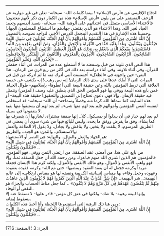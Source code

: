 ------------------------------------------------------------------------

الدفاع الإقليمي عن «أرض الإسلام» ! بينما كلمات الله- سبحانه- تعلن في غير
مواربة عن الزحف المستمر على من يلون «أرض الإسلام» هذه من الكفار دون ذكر
لأنهم معتدون! فالاعتداء الأساسي متمثل في اعتدائهم على ألوهية الله-
سبحانه- بتعبيد أنفسهم وتعبيد العباد لغير الله. وهذا الاعتداء هو الذي
يقتضي جهادهم ما استطاع المسلمون الجهاد! وحسبنا هذه الإشارة في هذا
التقديم المجمل للدرس الأخير، لنواجه نصوصه بالتفصيل.  
«إِنَّ اللَّهَ اشْتَرى مِنَ الْمُؤْمِنِينَ أَنْفُسَهُمْ وَأَمْوالَهُمْ بِأَنَّ لَهُمُ الْجَنَّةَ، يُقاتِلُونَ فِي
سَبِيلِ اللَّهِ فَيَقْتُلُونَ وَيُقْتَلُونَ، وَعْداً عَلَيْهِ حَقًّا فِي التَّوْراةِ وَالْإِنْجِيلِ وَالْقُرْآنِ،
وَمَنْ أَوْفى بِعَهْدِهِ مِنَ اللَّهِ؟ فَاسْتَبْشِرُوا بِبَيْعِكُمُ الَّذِي بايَعْتُمْ بِهِ، وَذلِكَ هُوَ الْفَوْزُ
الْعَظِيمُ. التَّائِبُونَ الْعابِدُونَ الْحامِدُونَ السَّائِحُونَ، الرَّاكِعُونَ السَّاجِدُونَ، الْآمِرُونَ
بِالْمَعْرُوفِ وَالنَّاهُونَ عَنِ الْمُنْكَرِ، وَالْحافِظُونَ لِحُدُودِ اللَّهِ، وَبَشِّرِ الْمُؤْمِنِينَ» ..  
هذا النص الذي تلوته من قبل وسمعته ما لا أستطيع عده من المرات، في أثناء
حفظي للقرآن، وفي أثناء تلاوته، وفي أثناء دراسته بعد ذلك في أكثر من ربع
قرن من الزمان.. هذا النص- حين واجهته في «الظلال» أحسست أنني أدرك منه ما
لم أدركه من قبل في المرات التي لا أملك عدها على مدى ذلك الزمان! إنه نص
رهيب! إنه يكشف عن حقيقة العلاقة التي تربط المؤمنين بالله وعن حقيقة
البيعة التي أعطوها- بإسلامهم- طوال الحياة. فمن بايع هذه البيعة ووفى بها
فهو المؤمن الحق الذي ينطبق عليه وصف (المؤمن) وتتمثل فيه حقيقة الإيمان.
وإلا فهي دعوى تحتاج إلى التصديق والتحقيق! حقيقة هذه البيعة- أو هذه
المبايعة كما سماها الله كرماً منه وفضلاً وسماحة- أن الله- سبحانه- قد
استخلص لنفسه أنفس المؤمنين وأموالهم فلم يعد لهم منها شيء.. لم يعد لهم أن
يستبقوا منها بقية لا ينفقونها في سبيله.  
لم يعد لهم خيار في أن يبذلوا أو يمسكوا.. كلا.. إنها صفقة مشتراة، لشاريها
أن يتصرف بها كما يشاء، وفق ما يفرض ووفق ما يحدد، وليس للبائع فيها من شيء
سوى أن يمضي في الطريق المرسوم، لا يتلفت ولا يتخير، ولا يناقش ولا يجادل،
ولا يقول إلا الطاعة والعمل والاستسلام.. والثمن: هو الجنة.. والطريق:  
هو الجهاد والقتل والقتال.. والنهاية: هي النصر أو الاستشهاد:  
«إِنَّ اللَّهَ اشْتَرى مِنَ الْمُؤْمِنِينَ أَنْفُسَهُمْ وَأَمْوالَهُمْ بِأَنَّ لَهُمُ الْجَنَّةَ، يُقاتِلُونَ فِي
سَبِيلِ اللَّهِ فَيَقْتُلُونَ وَيُقْتَلُونَ» ..  
من بايع على هذا. من أمضى عقد الصفقة. من ارتضى الثمن ووفى. فهو المؤمن..
فالمؤمنون هم الذين اشترى الله منهم فباعوا.. ومن رحمة الله أن جعل للصفقة
ثمناً، وإلا فهو واهب الأنفس والأموال، وهو مالك الأنفس والأموال. ولكنه كرم
هذا الإنسان فجعله مريداً وكرمه فجعل له أن يعقد العقود ويمضيها- حتى مع
الله- وكرمه فقيده بعقوده وعهوده وجعل وفاءه بها مقياس إنسانيته الكريمة
ونقضه لها هو مقياس ارتكاسه إلى عالم البهيمة:.. شر البهيمة.. «إِنَّ شَرَّ
الدَّوَابِّ عِنْدَ اللَّهِ الَّذِينَ كَفَرُوا فَهُمْ لا يُؤْمِنُونَ الَّذِينَ عاهَدْتَ مِنْهُمْ ثُمَّ يَنْقُضُونَ
عَهْدَهُمْ فِي كُلِّ مَرَّةٍ وَهُمْ لا يَتَّقُونَ» .. كما جعل مناط الحساب والجزاء هو النقض أو
الوفاء.  
وإنها لبيعة رهيبة- بلا شك- ولكنها في عنق كل مؤمن- قادر عليها- لا تسقط
عنه إلا بسقوط إيمانه.  
ومن هنا تلك الرهبة التي أستشعرها اللحظة وأنا أخط هذه الكلمات:  
«إِنَّ اللَّهَ اشْتَرى مِنَ الْمُؤْمِنِينَ أَنْفُسَهُمْ وَأَمْوالَهُمْ بِأَنَّ لَهُمُ الْجَنَّةَ، يُقاتِلُونَ فِي
سَبِيلِ اللَّهِ فَيَقْتُلُونَ وَيُقْتَلُونَ» ..

------------------------------------------------------------------------

الجزء: 3 ¦ الصفحة: 1716
